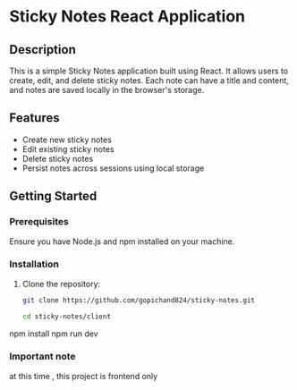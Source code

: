 # Sticky Notes React Application

## Description

This is a simple Sticky Notes application built using React. It allows users to create, edit, and delete sticky notes. Each note can have a title and content, and notes are saved locally in the browser's storage.

## Features

- Create new sticky notes
- Edit existing sticky notes
- Delete sticky notes
- Persist notes across sessions using local storage

## Getting Started

### Prerequisites

Ensure you have Node.js and npm installed on your machine.

### Installation

1. Clone the repository:
   ```bash
   git clone https://github.com/gopichand824/sticky-notes.git

   cd sticky-notes/client
npm install
npm run dev


### Important note 
at this time , this project is frontend only

